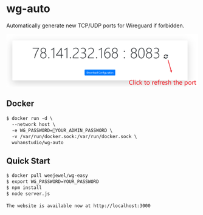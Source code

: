 # wg-auto

Automatically generate new TCP/UDP ports for Wireguard if forbidden.

![](demo.png)

## Docker

```
$ docker run -d \
  --network host \
  -e WG_PASSWORD=🚨YOUR_ADMIN_PASSWORD \
  -v /var/run/docker.sock:/var/run/docker.sock \
  wuhanstudio/wg-auto
```

## Quick Start

```
$ docker pull weejewel/wg-easy
$ export WG_PASSWORD=YOUR_PASSWORD
$ npm install
$ node server.js

The website is available now at http://localhost:3000
```
